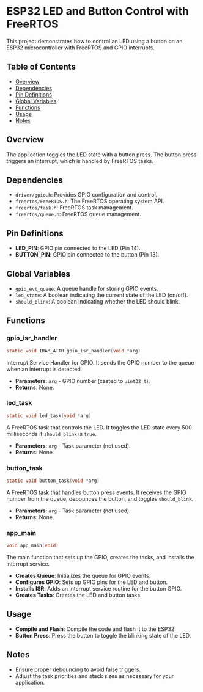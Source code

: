 
# ESP32 LED and Button Control with FreeRTOS

This project demonstrates how to control an LED using a button on an ESP32 microcontroller with FreeRTOS and GPIO interrupts.

## Table of Contents
- [Overview](#overview)
- [Dependencies](#dependencies)
- [Pin Definitions](#pin-definitions)
- [Global Variables](#global-variables)
- [Functions](#functions)
- [Usage](#usage)
- [Notes](#notes)

## Overview
The application toggles the LED state with a button press. The button press triggers an interrupt, which is handled by FreeRTOS tasks.

## Dependencies
- `driver/gpio.h`: Provides GPIO configuration and control.
- `freertos/FreeRTOS.h`: The FreeRTOS operating system API.
- `freertos/task.h`: FreeRTOS task management.
- `freertos/queue.h`: FreeRTOS queue management.

## Pin Definitions
- **LED_PIN**: GPIO pin connected to the LED (Pin 14).
- **BUTTON_PIN**: GPIO pin connected to the button (Pin 13).

## Global Variables
- `gpio_evt_queue`: A queue handle for storing GPIO events.
- `led_state`: A boolean indicating the current state of the LED (on/off).
- `should_blink`: A boolean indicating whether the LED should blink.

## Functions

### gpio_isr_handler
```c
static void IRAM_ATTR gpio_isr_handler(void *arg)
```
Interrupt Service Handler for GPIO. It sends the GPIO number to the queue when an interrupt is detected.
- **Parameters**: `arg` - GPIO number (casted to `uint32_t`).
- **Returns**: None.

### led_task
```c
static void led_task(void *arg)
```
A FreeRTOS task that controls the LED. It toggles the LED state every 500 milliseconds if `should_blink` is `true`.
- **Parameters**: `arg` - Task parameter (not used).
- **Returns**: None.

### button_task
```c
static void button_task(void *arg)
```
A FreeRTOS task that handles button press events. It receives the GPIO number from the queue, debounces the button, and toggles `should_blink`.
- **Parameters**: `arg` - Task parameter (not used).
- **Returns**: None.

### app_main
```c
void app_main(void)
```
The main function that sets up the GPIO, creates the tasks, and installs the interrupt service.
- **Creates Queue**: Initializes the queue for GPIO events.
- **Configures GPIO**: Sets up GPIO pins for the LED and button.
- **Installs ISR**: Adds an interrupt service routine for the button GPIO.
- **Creates Tasks**: Creates the LED and button tasks.

## Usage
- **Compile and Flash**: Compile the code and flash it to the ESP32.
- **Button Press**: Press the button to toggle the blinking state of the LED.

## Notes
- Ensure proper debouncing to avoid false triggers.
- Adjust the task priorities and stack sizes as necessary for your application.


